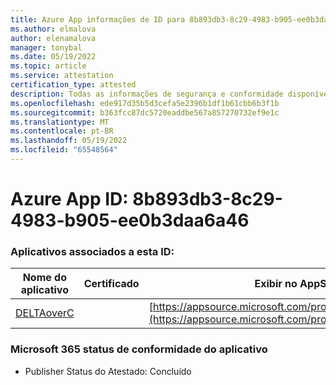 ```yaml
---
title: Azure App informações de ID para 8b893db3-8c29-4983-b905-ee0b3daa6a46
ms.author: elmalova
author: elenamalova
manager: tonybal
ms.date: 05/19/2022
ms.topic: article
ms.service: attestation
certification_type: attested
description: Todas as informações de segurança e conformidade disponíveis para 8b893db3-8c29-4983-b905-ee0b3daa6a46.
ms.openlocfilehash: ede917d35b5d3cefa5e2396b1df1b61cbb6b3f1b
ms.sourcegitcommit: b363fcc87dc5720eaddbe567a857270732ef9e1c
ms.translationtype: MT
ms.contentlocale: pt-BR
ms.lasthandoff: 05/19/2022
ms.locfileid: "65548564"
---
```

# <a name="azure-app-id-8b893db3-8c29-4983-b905-ee0b3daa6a46"></a>Azure App ID: 8b893db3-8c29-4983-b905-ee0b3daa6a46


### <a name="apps-associated-with-this-id"></a>Aplicativos associados a esta ID:
| **Nome do aplicativo** | **Certificado** | **Exibir no AppSource** |
|--------------|---------------|-----------------------|
| [DELTAoverC](../forward/WA200003286.md) |  | [https://appsource.microsoft.com/product/office/WA200003286](https://appsource.microsoft.com/product/office/WA200003286) |

### <a name="microsoft-365-app-compliance-status"></a>Microsoft 365 status de conformidade do aplicativo
- Publisher Status do Atestado: Concluído
